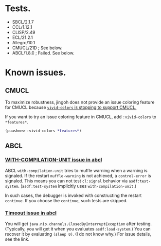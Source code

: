 # Tests.
* SBCL/2.1.7
* CCL/1.12.1
* CLISP/2.49
* ECL/21.2.1
* Allegro/10.1
* CMUCL/21D ; See below.
* ABCL/1.8.0 ; Failed. See below.

# Known issues.

## CMUCL
To maximize robustness, jingoh does not provide an issue coloring feature for
CMUCL because [`vivid-colors` is stopping to support CMUCL.](https://github.com/hyotang666/vivid-colors/tree/main/content#cmucl)

If you want to try an issue coloring feature in CMUCL, add `:vivid-colors` to `*features*`.

```lisp
(puashnew :vivid-colors *features*)
```

## ABCL
### [WITH-COMPILATION-UNIT issue in abcl](https://github.com/armedbear/abcl/issues/396)
ABCL `with-compilation-unit` tries to muffle warning when a warning is signaled.
If the restart `muffle-warning` is not achieved, a `control-error` is signaled.
This means you can not test `cl:signal` behavior via `asdf:test-system`.
(`asdf:test-system` implicitly uses `with-compilation-unit`.)

In such cases, the debugger is invoked with constructing the restart `continue`.
If you choose the `continue`, such tests are skipped.

### [Timeout issue in abcl](https://github.com/armedbear/abcl/issues/405)
You will get `java.nio.channels.ClosedByInterruptException` after testing.
(Typically, you will get it when you evaluates `asdf:load-system`.)
You can recover it by evaluating `(sleep 0)`. (I do not know why.)
For issue details, see the link.
